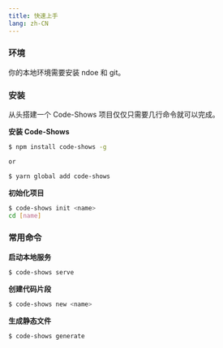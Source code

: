 ```yaml
---
title: 快速上手
lang: zh-CN
---
```


### 环境
你的本地环境需要安装 ndoe 和 git。

### 安装
从头搭建一个 Code-Shows 项目仅仅只需要几行命令就可以完成。

**安装 Code-Shows**
``` bash
$ npm install code-shows -g

or

$ yarn global add code-shows
```

**初始化项目**
``` bash
$ code-shows init <name>
cd [name]
```

### 常用命令

**启动本地服务**
``` bash
$ code-shows serve
```

**创建代码片段**
``` bash
$ code-shows new <name>
```

**生成静态文件**
``` bash
$ code-shows generate
```


